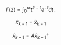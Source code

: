 $$
\Gamma(z) = \int_0^\infty t^{z-1}e^{-t}dt\,.
$$

$$
\hat{x}_{k-1} = \hat{x}_{k-1}
$$

$${\hat{x}_{k-1}} = {{A}\hat x_{k-1}^+}$$
